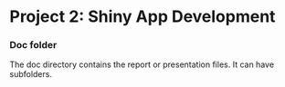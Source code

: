 # Project 2: Shiny App Development

### Doc folder

The doc directory contains the report or presentation files. It can have subfolders.  
